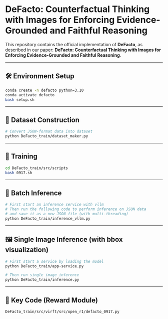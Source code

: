 # DeFacto: Counterfactual Thinking with Images for Enforcing Evidence-Grounded and Faithful Reasoning

This repository contains the official implementation of **DeFacto**, as described in our paper:
**DeFacto: Counterfactual Thinking with Images for Enforcing Evidence-Grounded and Faithful Reasoning**.

---

## 🛠️ Environment Setup

```bash
conda create -n defacto python=3.10
conda activate defacto
bash setup.sh
```

---

## 📂 Dataset Construction

```bash
# Convert JSON-format data into dataset
python DeFacto_train/dataset_maker.py
```

---

## 🚀 Training

```bash
cd DeFacto_train/src/scripts
bash 0917.sh
```

---

## 🔎 Batch Inference

```bash
# First start an inference service with vllm
# Then run the following code to perform inference on JSON data 
# and save it as a new JSON file (with multi-threading)
python DeFacto_train/inference_vllm.py
```

---

## 🖼️ Single Image Inference (with bbox visualization)

```bash
# First start a service by loading the model
python DeFacto_train/app-service.py

# Then run single image inference
python DeFacto_train/inference.py
```

---

## 📜 Key Code (Reward Module)

```bash
DeFacto_train/src/virft/src/open_r1/defacto_0917.py
```

